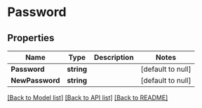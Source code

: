 # Password

## Properties
Name | Type | Description | Notes
------------ | ------------- | ------------- | -------------
**Password** | **string** |  | [default to null]
**NewPassword** | **string** |  | [default to null]

[[Back to Model list]](../README.md#documentation-for-models) [[Back to API list]](../README.md#documentation-for-api-endpoints) [[Back to README]](../README.md)


